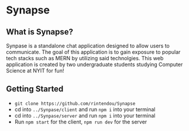 # Synapse

## What is Synapse?
Synpase is a standalone chat application designed to allow users to communicate. The goal of this application is to gain exposure to popular tech stacks such as MERN by utilizing said technolgies. This web application is created by two undergraduate students studying Computer Science at NYIT for fun!

## Getting Started
* `git clone https://github.com/rintendou/Synapse`
* cd into `../Synpase/client` and run `npm i` into your terminal
* cd into `../Synpase/server` and run `npm i` into your terminal
* Run `npm start` for the client, `npm run dev` for the server